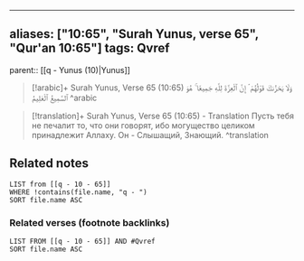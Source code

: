 
---
aliases: ["10:65", "Surah Yunus, verse 65", "Qur'an 10:65"]
tags: Qvref
---

parent:: [[q - Yunus (10)|Yunus]]

> [!arabic]+ Surah Yunus, Verse 65 (10:65)
> <span class="quran-arabic">وَلَا يَحْزُنكَ قَوْلُهُمْ ۘ إِنَّ ٱلْعِزَّةَ لِلَّهِ جَمِيعًا ۚ هُوَ ٱلسَّمِيعُ ٱلْعَلِيمُ</span>
^arabic

> [!translation]+ Surah Yunus, Verse 65 (10:65) - Translation
> Пусть тебя не печалит то, что они говорят, ибо могущество целиком принадлежит Аллаху. Он - Слышащий, Знающий.
^translation



## Related notes
```dataview
LIST from [[q - 10 - 65]]
WHERE !contains(file.name, "q - ")
SORT file.name ASC
```

### Related verses (footnote backlinks)
```dataview
LIST FROM [[q - 10 - 65]] AND #Qvref
SORT file.name ASC
```

